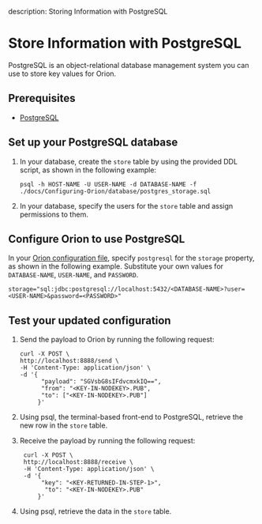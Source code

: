 description: Storing Information with PostgreSQL 
<!--- END of page meta data -->

# Store Information with PostgreSQL

PostgreSQL is an object-relational database management system you can use to store key values for Orion.

## Prerequisites

* [PostgreSQL](https://www.postgresql.org/)

## Set up your PostgreSQL database

1. In your database, create the `store` table by using the provided DDL script, as shown in the following example: 

    `psql -h HOST-NAME -U USER-NAME -d DATABASE-NAME -f ./docs/Configuring-Orion/database/postgres_storage.sql` 
    
2. In your database, specify the users for the `store` table and assign permissions to them.

## Configure Orion to use PostgreSQL

In your [Orion configuration file](Configuration-File.md), specify `postgresql` for the `storage` property, as shown in the following example. Substitute your own values for `DATABASE-NAME`, `USER-NAME`, and `PASSWORD`. 

  ```
  storage="sql:jdbc:postgresql://localhost:5432/<DATABASE-NAME>?user=<USER-NAME>&password=<PASSWORD>"
  ```
  
## Test your updated configuration

1. Send the payload to Orion by running the following request:

     ```
     curl -X POST \
     http://localhost:8888/send \
     -H 'Content-Type: application/json' \
     -d '{ 
           "payload": "SGVsbG8sIFdvcmxkIQ==",
           "from": "<KEY-IN-NODEKEY>.PUB",
           "to": ["<KEY-IN-NODEKEY>.PUB"]
          }'
      ```

1. Using psql, the terminal-based front-end to PostgreSQL, retrieve the new row in the `store` table.

1. Receive the payload by running the following request:

     ```
      curl -X POST \
      http://localhost:8888/receive \
      -H 'Content-Type: application/json' \
      -d '{
           "key": "<KEY-RETURNED-IN-STEP-1>",
            "to": "<KEY-IN-NODEKEY>.PUB"
          }'
      ```
  
1. Using psql, retrieve the data in the `store` table.
